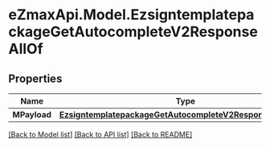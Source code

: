 
# eZmaxApi.Model.EzsigntemplatepackageGetAutocompleteV2ResponseAllOf

## Properties

Name | Type | Description | Notes
------------ | ------------- | ------------- | -------------
**MPayload** | [**EzsigntemplatepackageGetAutocompleteV2ResponseMPayload**](EzsigntemplatepackageGetAutocompleteV2ResponseMPayload.md) |  | 

[[Back to Model list]](../README.md#documentation-for-models)
[[Back to API list]](../README.md#documentation-for-api-endpoints)
[[Back to README]](../README.md)

